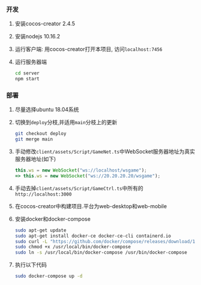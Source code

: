 ### 开发

1. 安装cocos-creator 2.4.5

1. 安装nodejs 10.16.2

1. 运行客户端: 用cocos-creator打开本项目, 访问`localhost:7456`

1. 运行服务器端

    ```bash
    cd server
    npm start
    ```

### 部署

1. 尽量选择ubuntu 18.04系统

1. 切换到`deploy`分枝,并适用`main`分枝上的更新

    ```bash
    git checkout deploy
    git merge main
    ```

1. 手动修改`client/assets/Script/GameNet.ts`中WebSocket服务器地址为真实服务器地址(如下)

    ```typescript
    this.ws = new WebSocket("ws://localhost/wsgame");
    => this.ws = new WebSocket("ws://20.20.20.20/wsgame");
    ```

1. 手动去掉`client/assets/Script/GameCtrl.ts`中所有的`http://localhost:3000`

1. 在cocos-creator中构建项目.平台为web-desktop和web-mobile

1. 安装docker和docker-compose

    ```bash
    sudo apt-get update
    sudo apt-get install docker-ce docker-ce-cli containerd.io
    sudo curl -L "https://github.com/docker/compose/releases/download/1.29.1/docker-compose-$(uname -s)-$(uname -m)" -o /usr/local/bin/docker-compose
    sudo chmod +x /usr/local/bin/docker-compose
    sudo ln -s /usr/local/bin/docker-compose /usr/bin/docker-compose
    ```

1. 执行以下代码

    ```bash
    sudo docker-compose up -d
    ```
